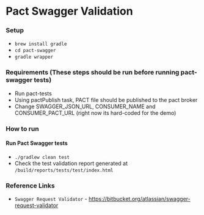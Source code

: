 # Pact Swagger Validation 

### Setup
* `brew install gradle`
* `cd pact-swagger`
* `gradle wrapper` 

### Requirements (These steps should be run before running pact-swagger tests)
* Run pact-tests
* Using pactPublish task, PACT file should be published to the pact broker
* Change SWAGGER_JSON_URL, CONSUMER_NAME and CONSUMER_PACT_URL (right now its hard-coded for the demo)

### How to run

#### Run Pact Swagger tests 
* `./gradlew clean test`
* Check the test validation report generated at `/build/reports/tests/test/index.html`

### Reference Links
* `Swagger Request Validator` - https://bitbucket.org/atlassian/swagger-request-validator
